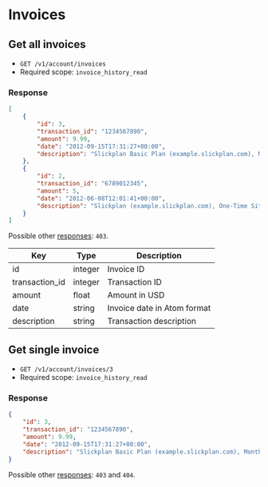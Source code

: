 # Invoices

## Get all invoices

* `GET /v1/account/invoices`
* Required scope: `invoice_history_read`

### Response
``` json
[
    {
        "id": 3,
        "transaction_id": "1234567890",
        "amount": 9.99,
        "date": "2012-09-15T17:31:27+00:00",
        "description": "Slickplan Basic Plan (example.slickplan.com), Monthly Subscription"
    },
    {
        "id": 2,
        "transaction_id": "6789012345",
        "amount": 5,
        "date": "2012-06-08T12:01:41+00:00",
        "description": "Slickplan (example.slickplan.com), One-Time Site Crawler"
    }
]
```

Possible other [responses](./../../sections/responses.md): `403`.

Key | Type | Description
--- | --- | ---
id | integer | Invoice ID
transaction_id | integer | Transaction ID
amount | float | Amount in USD
date | string | Invoice date in Atom format
description | string | Transaction description

## Get single invoice

* `GET /v1/account/invoices/3`
* Required scope: `invoice_history_read`

### Response
``` json
{
    "id": 3,
    "transaction_id": "1234567890",
    "amount": 9.99,
    "date": "2012-09-15T17:31:27+00:00",
    "description": "Slickplan Basic Plan (example.slickplan.com), Monthly Subscription"
}
```

Possible other [responses](./../../sections/responses.md): `403` and `404`.